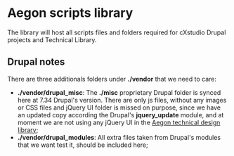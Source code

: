 # Aegon scripts library

The library will host all scripts files and folders required for cXstudio Drupal projects and Technical Library.

## Drupal notes

There are three additionals folders under **./vendor** that we need to care:

* **./vendor/drupal_misc**: The **./misc** proprietary Drupal folder is synced here at 7.34 Drupal's version. There are only js files, without any images or CSS files and jQuery UI folder is missed on purpose, since we have an updated copy according the Drupal's **jquery_update** module, and at moment we are not using any jQuery UI in the [Aegon technical design library](https://bitbucket.org/cxstudio/aegon-technical-design-library);
* **./vendor/drupal_modules**: All extra files taken from Drupal's modules that we want test it, should be included here;
